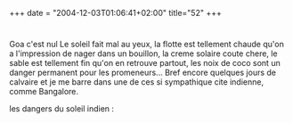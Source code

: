 +++
date = "2004-12-03T01:06:41+02:00"
title="52"
+++
#
Goa c'est nul
Le soleil fait mal au yeux, la flotte est tellement chaude qu'on a l'impression de nager dans un bouillon, la creme solaire coute chere, le sable est tellement fin qu'on en retrouve partout, les noix de coco sont un danger permanent pour les promeneurs... Bref encore quelques jours de calvaire et je me barre dans une de ces si sympathique cite indienne, comme Bangalore. 

les dangers du soleil indien : 


